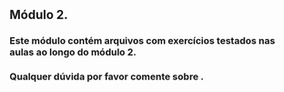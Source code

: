 ## Módulo 2.
### Este módulo contém arquivos com exercícios testados nas aulas ao longo do módulo 2.
### Qualquer dúvida por favor comente sobre .
